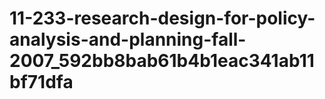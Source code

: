 # 11-233-research-design-for-policy-analysis-and-planning-fall-2007_592bb8bab61b4b1eac341ab11bf71dfa